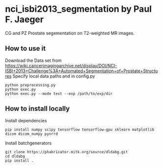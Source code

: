 # nci_isbi2013_segmentation by Paul F. Jaeger
CG and PZ Prostate segementation on T2-weighted MR images.

## How to use it
Download the Data set from https://wiki.cancerimagingarchive.net/display/DOI/NCI-ISBI+2013+Challenge%3A+Automated+Segmentation+of+Prostate+Structures
Specify local data paths and in config.py
```
python preprocessing.py
python exec.py
python exec.py --mode test --exp /path/to/exp/dir 
```

## How to install locally

Install dependencies
```
pip install numpy scipy tensorflow tensorflow-gpu sklearn matplotlib dicom dicom_numpy pynrrd
```

Install batchgenerators
```
git clone https://phabricator.mitk.org/source/dldabg.git
cd dldabg
pip install .
```



